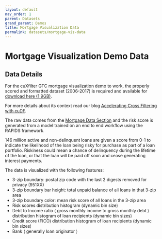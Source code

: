 ```yaml
---
layout: default
nav_order: 1
parent: Datasets
grand_parent: Demos
title: Mortgage Visualization Data
permalink: datasets/mortgage-viz-data
---
```


# Mortgage Visualization Demo Data

## Data Details

For the cuXfilter GTC mortgage visualization demo to work, the properly scored and formatted dataset (2006-2017) is required and available for [download here (1.9GB)](https://s3.us-east-2.amazonaws.com/rapidsai-data/viz-data/146M_predictions_v2.arrow.gz). 

For more details about its context read our blog [Accelerating Cross Filtering with cuDF](https://medium.com/rapids-ai/accelerating-cross-filtering-with-cudf-3b4c29c89292).

The raw data comes from the [Mortgage Data Section](https://docs.rapids.ai/datasets/mortgage-data) and the risk score is generated from a model trained on an end to end workflow using the RAPIDS framework. 

146 million active and non-delinquent loans are given a score from 0-1 to indicate the likelihood of the loan being risky for purchase as part of a loan portfolio. Riskiness could mean a chance of delinquency during the lifetime of the loan, or that the loan will be paid off soon and cease generating interest payments.

The data is visualized with the following features:
* 3-zip boundary: postal zip code with the last 2 digests removed for privacy (951XX)
* 3-zip boundary bar height: total unpaid balance of all loans in that 3-zip area
* 3-zip boundary color: mean risk score of all loans in the 3-zip area
* Risk scores distribution histogram (dynamic bin size)
* Debt to Income ratio ( gross monthly income to gross monthly debt ) distribution histogram of loan recipients (dynamic bin sizes)
* Credit score (FICO) distribution histogram of loan recipients  (dynamic bin sizes)
* Bank ( generally loan originator )
